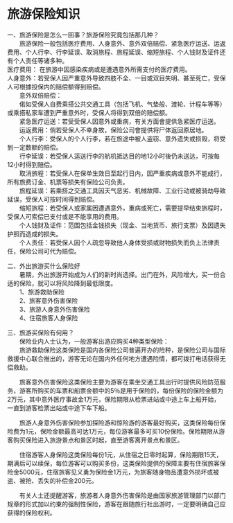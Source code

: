 # 旅游保险知识  

一、旅游保险是怎么一回事？旅游保险究竟包括那几种？  
&emsp;&emsp;旅游保险一般包括医疗费用、人身意外、意外双倍赔偿、紧急医疗运送、运返费用、个人行李、行李延误、取消旅程、旅程延误、缩短旅程、个人钱财及证件还有个人责任等诸多种。  
医疗费用： 在旅游中因感染疾病或是遭遇意外所需支付的医疗费用。  
人身意外：若受保人因严重意外导致四肢不全、一目或双目失明、甚至死亡，受保人可根據投保内的赔偿额得到赔偿。  
&emsp;&emsp;意外双倍赔偿：  
&emsp;&emsp;偌如受保人自费乘搭公共交通工具（包括飞机、气垫般、渡轮、计程车等等）或乘搭私家车遭到严重意外时，受保人将得到双倍的赔偿额。  
&emsp;&emsp;紧急医疗运送：若受受保人因意外或重病，有关方面會提供急紧医疗运送。  
&emsp;&emsp;运返费用：倘若受保人不幸身故，保险公司會提供将尸体返回原居地。  
&emsp;&emsp;个人行李：受保人的个人行李，若在旅途中被人盗窃、意外遗失或损毁，将受到一定数额的赔偿。  
&emsp;&emsp;行李延误：若受保人运送行李的航机抵达目的地12小时後仍未送达，可按每12小时得到赔偿。  
&emsp;&emsp;取消旅程：若受保人在保单生效日至起行日内，因严重疾病或意外不能成行，所有旅费订金、机票等损失有保险公司负责。  
&emsp;&emsp;旅程延误：若乘搭之交通工具因天气恶劣、机械故障、工业行动或被骑劫导致延误，受保人可按时间得到赔偿。  
&emsp;&emsp;缩短旅程：若受保人或家属因遭遇意外，重病或死亡，需要提早结束旅程时，受保人可索偿已支付或是不能享用的费用。  
&emsp;&emsp;个人钱财及证件：范围包括金钱损失（现金、当地货币、旅行支票）及因遗失护照而造成的损失。  
&emsp;&emsp;个人责任：若受保人因个人疏忽导致他人身体受损或财物损失而负上法律责任，保险公司可代为赔偿。  

二、外出旅游买什么保险好  
&emsp;&emsp;暑期，外出旅游开始成为人们的新时尚选择。出门在外，风险增大，买一份合适的保险，就可以将风险降到最低限度。  
&emsp;&emsp;1、旅游救助保险  
&emsp;&emsp;2、旅客意外伤害保险  
&emsp;&emsp;3、旅游人身意外伤害保险  
&emsp;&emsp;4、住宿旅客人身保险  

三、旅游买保险有何用？  
&emsp;&emsp;保险业内人士认为，一般游客出游应购买4种类型保险：  
&emsp;&emsp;旅游救助保险这类保险是国内各保险公司普遍开办的险种，是保险公司与国际救援中心联合推出的，游客无论在国内外任何地方遭遇险情，都可拨打电话获得无偿救助。  

&emsp;&emsp;旅客意外伤害保险这类保险主要为游客在乘坐交通工具出行时提供风险防范服务，游客所购买的车票和船票金额中的5％是用于保险的，每份保险的保险金额为2万元，其中意外医疗事故金1万元，保险期限从检票进站或中途上车上船开始，一直到游客检票出站或中途下车下船。  

&emsp;&emsp;旅游人身意外伤害保险参加探险游和惊险游的游客最好购买，这类保险每份保险费为1元，保险金额最高可达1万元，每位游客最多可买10份保险。保险期限从游客购买保险进入旅游景点和景区时起，直至游客离开景点和景区。  

&emsp;&emsp;住宿游客人身保险这类保险每份1元，从住宿之日零时起算，保险期限15天，期满后可以续保，每位游客可以购买多份，这类保险提供的保障主要有住宿旅客保险金5000元，住宿旅客见义勇为保险金1万元，为旅客随身物品遭意外损坏或被盗、被抢、丢失的补偿金200元。  

&emsp;&emsp;有关人士还提醒游客，旅游者人身意外伤害保险是由国家旅游管理部门以部门规章的形式加以约束的强制性保险，游客在跟随旅行社出游时，一定要明确自己应获得的保险权利。  